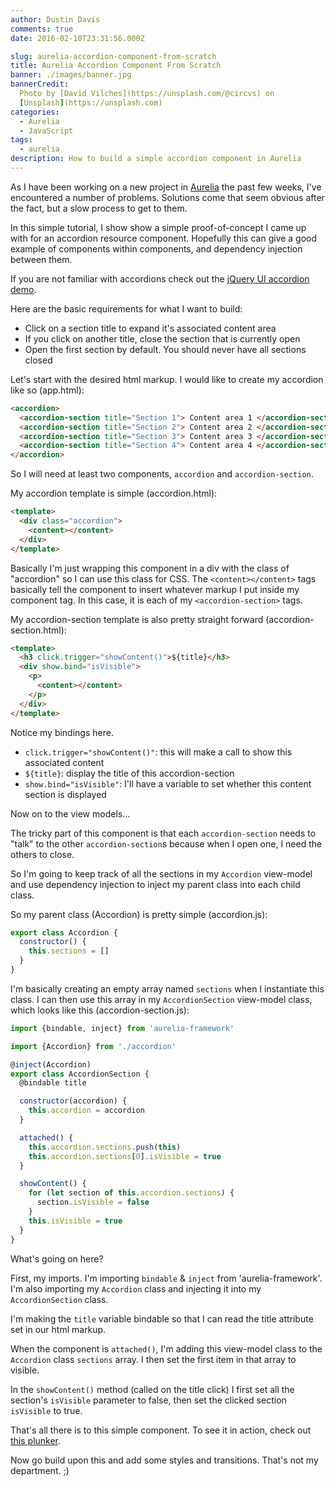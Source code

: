 ```yaml
---
author: Dustin Davis
comments: true
date: 2016-02-10T23:31:56.000Z

slug: aurelia-accordion-component-from-scratch
title: Aurelia Accordion Component From Scratch
banner: ./images/banner.jpg
bannerCredit:
  Photo by [David Vilches](https://unsplash.com/@circvs) on
  [Unsplash](https://unsplash.com)
categories:
  - Aurelia
  - JavaScript
tags:
  - aurelia
description: How to build a simple accordion component in Aurelia
---
```


As I have been working on a new project in [Aurelia](http://aurelia.io/) the
past few weeks, I've encountered a number of problems. Solutions come that seem
obvious after the fact, but a slow process to get to them.

In this simple tutorial, I show show a simple proof-of-concept I came up with
for an accordion resource component. Hopefully this can give a good example of
components within components, and dependency injection between them.

If you are not familiar with accordions check out the
[jQuery UI accordion demo](https://jqueryui.com/accordion/).

Here are the basic requirements for what I want to build:

- Click on a section title to expand it's associated content area
- If you click on another title, close the section that is currently open
- Open the first section by default. You should never have all sections closed

Let's start with the desired html markup. I would like to create my accordion
like so (app.html):

```html
<accordion>
  <accordion-section title="Section 1"> Content area 1 </accordion-section>
  <accordion-section title="Section 2"> Content area 2 </accordion-section>
  <accordion-section title="Section 3"> Content area 3 </accordion-section>
  <accordion-section title="Section 4"> Content area 4 </accordion-section>
</accordion>
```

So I will need at least two components, `accordion` and `accordion-section`.

My accordion template is simple (accordion.html):

```html
<template>
  <div class="accordion">
    <content></content>
  </div>
</template>
```

Basically I'm just wrapping this component in a div with the class of
"accordion" so I can use this class for CSS. The `<content></content>` tags
basically tell the component to insert whatever markup I put inside my component
tag. In this case, it is each of my `<accordion-section>` tags.

My accordion-section template is also pretty straight forward
(accordion-section.html):

```html
<template>
  <h3 click.trigger="showContent()">${title}</h3>
  <div show.bind="isVisible">
    <p>
      <content></content>
    </p>
  </div>
</template>
```

Notice my bindings here.

- `click.trigger="showContent()"`: this will make a call to show this associated
  content
- `${title}`: display the title of this accordion-section
- `show.bind="isVisible"`: I'll have a variable to set whether this content
  section is displayed

Now on to the view models...

The tricky part of this component is that each `accordion-section` needs to
"talk" to the other `accordion-section`s because when I open one, I need the
others to close.

So I'm going to keep track of all the sections in my `Accordion` view-model and
use dependency injection to inject my parent class into each child class.

So my parent class (Accordion) is pretty simple (accordion.js):

```js
export class Accordion {
  constructor() {
    this.sections = []
  }
}
```

I'm basically creating an empty array named `sections` when I instantiate this
class. I can then use this array in my `AccordionSection` view-model class,
which looks like this (accordion-section.js):

```js
import {bindable, inject} from 'aurelia-framework'

import {Accordion} from './accordion'

@inject(Accordion)
export class AccordionSection {
  @bindable title

  constructor(accordion) {
    this.accordion = accordion
  }

  attached() {
    this.accordion.sections.push(this)
    this.accordion.sections[0].isVisible = true
  }

  showContent() {
    for (let section of this.accordion.sections) {
      section.isVisible = false
    }
    this.isVisible = true
  }
}
```

What's going on here?

First, my imports. I'm importing `bindable` & `inject` from 'aurelia-framework'.
I'm also importing my `Accordion` class and injecting it into my
`AccordionSection` class.

I'm making the `title` variable bindable so that I can read the title attribute
set in our html markup.

When the component is `attached()`, I'm adding this view-model class to the
`Accordion` class `sections` array. I then set the first item in that array to
visible.

In the `showContent()` method (called on the title click) I first set all the
section's `isVisible` parameter to false, then set the clicked section
`isVisible` to true.

That's all there is to this simple component. To see it in action, check out
[this plunker](http://plnkr.co/edit/FGn5RR?p=preview).

Now go build upon this and add some styles and transitions. That's not my
department. ;)
